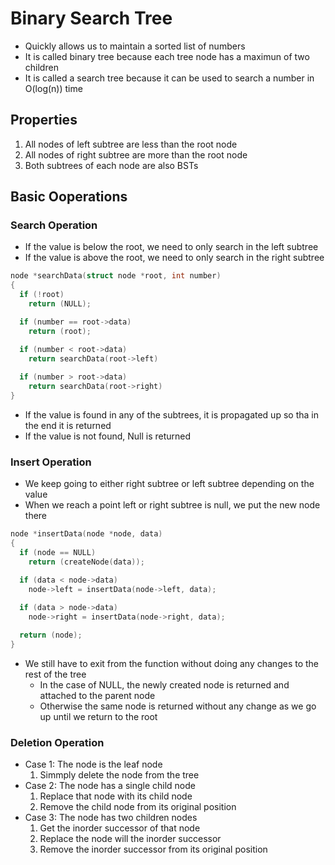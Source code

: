 # Binary Search Tree
- Quickly allows us to maintain a sorted list of numbers
- It is called binary tree because each tree node has a maximun of two children
- It is called a search tree because it can be used to search a number in O(log(n)) time

## Properties
1. All nodes of left subtree are less than the root node
2. All nodes of right subtree are more than the root node
3. Both subtrees of each node are also BSTs

## Basic Ooperations

### Search Operation
- If the value is below the root, we need to only search in the left subtree
- If the value is above the root, we need to only search in the right subtree
```c
node *searchData(struct node *root, int number)
{
  if (!root)
    return (NULL);

  if (number == root->data)
    return (root);

  if (number < root->data)
    return searchData(root->left)
  
  if (number > root->data)
    return searchData(root->right)
}
```
- If the value is found in any of the subtrees, it is propagated up so tha in
  the end it is returned
- If the value is not found, Null is returned
### Insert Operation
- We keep going to either right subtree or left subtree depending on the value
- When we reach a point left or right subtree is null, we put the new node there
```c
node *insertData(node *node, data)
{
  if (node == NULL)
    return (createNode(data));

  if (data < node->data)
    node->left = insertData(node->left, data);
  
  if (data > node->data)
    node->right = insertData(node->right, data);

  return (node);
}
```
- We still have to exit from the function without doing any changes to the rest of the tree
  - In the case of NULL, the newly created node is returned and attached to the parent node
  - Otherwise the same node is returned without any change as we go up until we return to the root

### Deletion Operation
- Case 1: The node is the leaf node
  1. Simmply delete the node from the tree
- Case 2: The node has a single child node
  1. Replace that node with its child node
  2. Remove the child node from its original position
- Case 3: The node has two children nodes
  1. Get the inorder successor of that node
  2. Replace the node will the inorder successor
  3. Remove the inorder successor from its original position
